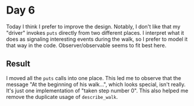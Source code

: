 # Day 6

Today I think I prefer to improve the design. Notably, I don't like that my "driver" invokes `puts` directly from two different places. I interpret what it does as signaling interesting events during the walk, so I prefer to model it that way in the code. Observer/observable seems to fit best here.

## Result

I moved all the `puts` calls into one place. This led me to observe that the message "At the beginning of his walk...", which looks special, isn't really. It's just one implementation of "taken step number 0". This also helped me remove the duplicate usage of `describe_walk`.
